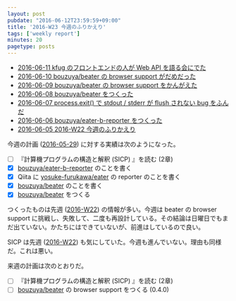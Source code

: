 ```yaml
---
layout: post
pubdate: "2016-06-12T23:59:59+09:00"
title: '2016-W23 今週のふりかえり'
tags: ['weekly report']
minutes: 20
pagetype: posts
---
```

- [2016-06-11 kfug のフロントエンドの人が Web API を語る会にでた][2016-06-11]
- [2016-06-10 bouzuya/beater の browser support がだめだった][2016-06-10]
- [2016-06-09 bouzuya/beater の browser support をかんがえた][2016-06-09]
- [2016-06-08 bouzuya/beater をつくった][2016-06-08]
- [2016-06-07 process.exit() で stdout / stderr が flush されない bug をふんだ][2016-06-07]
- [2016-06-06 bouzuya/eater-b-reporter をつくった][2016-06-06]
- [2016-06-05 2016-W22 今週のふりかえり][2016-06-05]

今週の計画 ([2016-05-29][]) に対する実績は次のようになった。

- [ ] 『計算機プログラムの構造と解釈 (SICP) 』を読む (2章)
- [x] [bouzuya/eater-b-reporter][] のことを書く
- [x] Qiita に [yosuke-furukawa/eater][] の reporter のことを書く
- [x] [bouzuya/beater][] のことを書く
- [x] [bouzuya/beater][] をつくる

つくったものは先週 ([2016-W22][2016-06-05]) の情報が多い。今週は beater の browser support に挑戦し、失敗して、二度も再設計している。その結論は日曜日でもまだ出ていない。かたちにはできていないが、前進はしているので良い。

SICP は先週 ([2016-W22][2016-06-05]) も気にしていた。今週も進んでいない。理由も同様だ。これは悪い。

来週の計画は次のとおりだ。

- [ ] 『計算機プログラムの構造と解釈 (SICP) 』を読む (2章)
- [ ] [bouzuya/beater][] の browser support をつくる (0.4.0)

[2016-05-29]: http://blog.bouzuya.net/2016/05/29/
[2016-06-05]: http://blog.bouzuya.net/2016/06/05/
[2016-06-06]: http://blog.bouzuya.net/2016/06/06/
[2016-06-07]: http://blog.bouzuya.net/2016/06/07/
[2016-06-08]: http://blog.bouzuya.net/2016/06/08/
[2016-06-09]: http://blog.bouzuya.net/2016/06/09/
[2016-06-10]: http://blog.bouzuya.net/2016/06/10/
[2016-06-11]: http://blog.bouzuya.net/2016/06/11/
[bouzuya/beater]: https://github.com/bouzuya/beater
[bouzuya/eater-b-reporter]: https://github.com/bouzuya/eater-b-reporter
[yosuke-furukawa/eater]: https://github.com/yosuke-furukawa/eater
